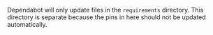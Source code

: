 Dependabot will only update files in the `requirements` directory. This directory is
separate because the pins in here should not be updated automatically.
